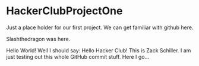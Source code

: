 HackerClubProjectOne
====================

Just a place holder for our first project.  We can get familiar with github here.

Slashthedragon was here.


Hello World! Well I should say: Hello Hacker Club!
This is Zack Schiller. I am just testing out this whole GitHub commit stuff.
Here I go...
